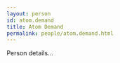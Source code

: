 ```yaml
---
layout: person
id: atom.demand
title: Atom Demand
permalink: people/atom.demand.html
---
```


Person details...